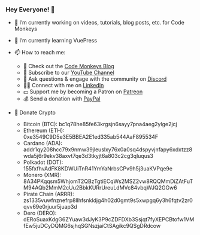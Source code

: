 ### Hey Everyone! 👋

- 🔭 I’m currently working on videos, tutorials, blog posts, etc. for Code Monkeys

- 🌱 I’m currently learning VuePress

- 📫 How to reach me:

  - 🐒 Check out the <a href="https://www.codemonkeys.tech/">Code Monkeys Blog</a>
  - 🎥 Subscribe to our <a href="https://www.youtube.com/channel/UCteut5f1PHW8vP29o66z-kg">YouTube Channel</a>
  - 🤖 Ask questions & engage with the community on <a href="https://discord.gg/mh9rQmwJ8H">Discord</a> 
  - 👷‍♂️ Connect with me on <a href="https://www.linkedin.com/in/jason-chiarulli-321358143/">LinkedIn</a>
  - 💵 Support me by becoming a Patron on <a href="https://www.patreon.com/codemonkeys?fan_landing=true">Patreon</a>
  - 💰 Send a donation with <a href="https://paypal.me/codemonkeystech?locale.x=en_US">PayPal</a>
  
- 🔗 Donate Crypto

  - Bitcoin (BTC): bc1q78he85fe63krgsjn6sayy7pna4aeg2ylge2jcj
  - Ethereum (ETH): 0xe3549C9D5e3E5BBEA2E1ed335ab544AaF895534F
  - Cardano (ADA): addr1qy208hcc79x9nmw39jleuslxy76x0a0sq4dspyvjnfapy6xdxtzz8wda5j6r9ekv38axvt7qe3d3tkyjt6a803c2cg3qluqus3
  - Polkadot (DOT): 155fxfhvAdFK8KDWUiTnR41YmYaNrbsCPv9h5j3uaKVPqe9e
  - Monero (XMR): 8A34PKqqsm5WhjomT2QBzTgtiECqWs2MSZ2vw8RQQMmDiZAtFuTM94AQb2MmM2cUu2BbkKURrUreuLdMVc84vbqWJQ2GGw6
  - Pirate Chain (ARRR): zs1335vuwfnznefrp8llhfsnkldjg4h02d0gmt9s5xwpgq6y3h6fqtv2zr0qvv69e0rjuur5juap3d
  - Dero (DERO): dERoSuaxKdgG6ZYuaw3dJyK3P9cZDFDXb3Ssjqt7fyXEPCBtofw1VMfEw5juDCyDQMG6sjhqSGNszjaiCtSAgikc9QSgDRdcow
